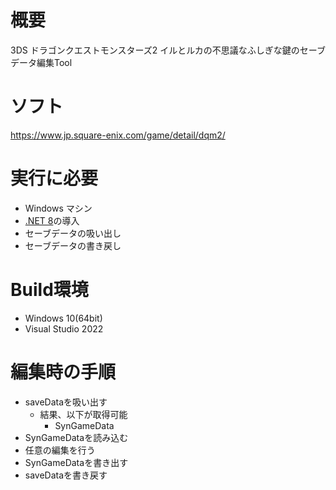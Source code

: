 # 概要
3DS ドラゴンクエストモンスターズ2 イルとルカの不思議なふしぎな鍵のセーブデータ編集Tool

# ソフト
https://www.jp.square-enix.com/game/detail/dqm2/

# 実行に必要
* Windows マシン
* [.NET 8](https://dotnet.microsoft.com/en-us/download/dotnet/8.0)の導入
* セーブデータの吸い出し
* セーブデータの書き戻し

# Build環境
* Windows 10(64bit)
* Visual Studio 2022

# 編集時の手順
* saveDataを吸い出す
   * 結果、以下が取得可能
      * SynGameData
* SynGameDataを読み込む
* 任意の編集を行う
* SynGameDataを書き出す
* saveDataを書き戻す
